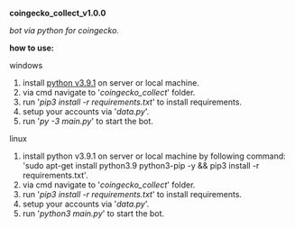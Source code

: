 **coingecko_collect_v1.0.0**

_bot via python for coingecko._

**how to use:**

windows

1. install [python v3.9.1](https://www.python.org/downloads/) on server or local machine.
2. via cmd navigate to '_coingecko_collect_' folder.
3. run '_pip3 install -r requirements.txt_' to install requirements.
4. setup your accounts via '_data.py_'.
5. run '_py -3 main.py_' to start the bot.

linux

1. install python v3.9.1 on server or local machine by following command: 'sudo apt-get install python3.9 python3-pip -y && pip3 install -r requirements.txt'.
2. via cmd navigate to '_coingecko_collect_' folder.
3. run '_pip3 install -r requirements.txt_' to install requirements.
4. setup your accounts via '_data.py_'.
5. run '_python3 main.py_' to start the bot.
